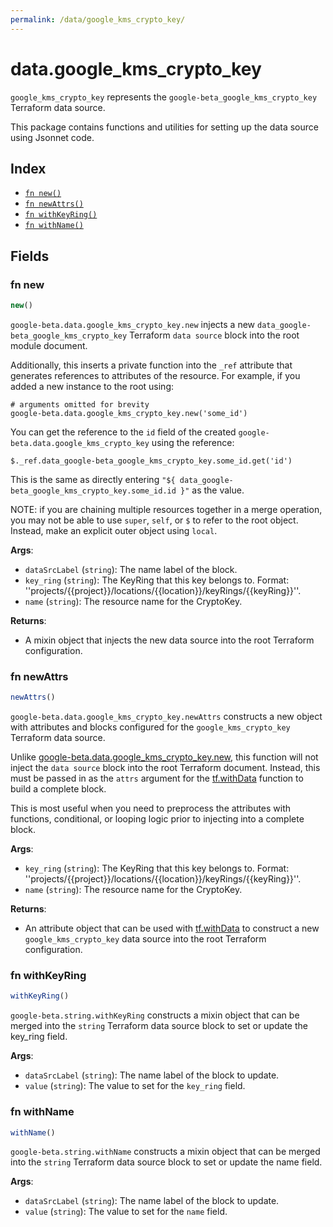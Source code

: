 ```yaml
---
permalink: /data/google_kms_crypto_key/
---
```


# data.google_kms_crypto_key

`google_kms_crypto_key` represents the `google-beta_google_kms_crypto_key` Terraform data source.



This package contains functions and utilities for setting up the data source using Jsonnet code.


## Index

* [`fn new()`](#fn-new)
* [`fn newAttrs()`](#fn-newattrs)
* [`fn withKeyRing()`](#fn-withkeyring)
* [`fn withName()`](#fn-withname)

## Fields

### fn new

```ts
new()
```


`google-beta.data.google_kms_crypto_key.new` injects a new `data_google-beta_google_kms_crypto_key` Terraform `data source`
block into the root module document.

Additionally, this inserts a private function into the `_ref` attribute that generates references to attributes of the
resource. For example, if you added a new instance to the root using:

    # arguments omitted for brevity
    google-beta.data.google_kms_crypto_key.new('some_id')

You can get the reference to the `id` field of the created `google-beta.data.google_kms_crypto_key` using the reference:

    $._ref.data_google-beta_google_kms_crypto_key.some_id.get('id')

This is the same as directly entering `"${ data_google-beta_google_kms_crypto_key.some_id.id }"` as the value.

NOTE: if you are chaining multiple resources together in a merge operation, you may not be able to use `super`, `self`,
or `$` to refer to the root object. Instead, make an explicit outer object using `local`.

**Args**:
  - `dataSrcLabel` (`string`): The name label of the block.
  - `key_ring` (`string`): The KeyRing that this key belongs to.
Format: &#39;&#39;projects/{{project}}/locations/{{location}}/keyRings/{{keyRing}}&#39;&#39;.
  - `name` (`string`): The resource name for the CryptoKey.

**Returns**:
- A mixin object that injects the new data source into the root Terraform configuration.


### fn newAttrs

```ts
newAttrs()
```


`google-beta.data.google_kms_crypto_key.newAttrs` constructs a new object with attributes and blocks configured for the `google_kms_crypto_key`
Terraform data source.

Unlike [google-beta.data.google_kms_crypto_key.new](#fn-googlekmscryptokeynew), this function will not inject the `data source`
block into the root Terraform document. Instead, this must be passed in as the `attrs` argument for the
[tf.withData](https://github.com/tf-libsonnet/core/tree/main/docs#fn-withdata) function to build a complete block.

This is most useful when you need to preprocess the attributes with functions, conditional, or looping logic prior to
injecting into a complete block.

**Args**:
  - `key_ring` (`string`): The KeyRing that this key belongs to.
Format: &#39;&#39;projects/{{project}}/locations/{{location}}/keyRings/{{keyRing}}&#39;&#39;.
  - `name` (`string`): The resource name for the CryptoKey.

**Returns**:
  - An attribute object that can be used with [tf.withData](https://github.com/tf-libsonnet/core/tree/main/docs#fn-withdata) to construct a new `google_kms_crypto_key` data source into the root Terraform configuration.


### fn withKeyRing

```ts
withKeyRing()
```

`google-beta.string.withKeyRing` constructs a mixin object that can be merged into the `string`
Terraform data source block to set or update the key_ring field.



**Args**:
  - `dataSrcLabel` (`string`): The name label of the block to update.
  - `value` (`string`): The value to set for the `key_ring` field.


### fn withName

```ts
withName()
```

`google-beta.string.withName` constructs a mixin object that can be merged into the `string`
Terraform data source block to set or update the name field.



**Args**:
  - `dataSrcLabel` (`string`): The name label of the block to update.
  - `value` (`string`): The value to set for the `name` field.
